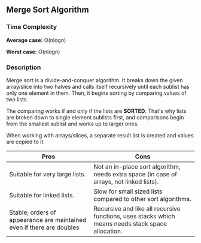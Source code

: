 ## Merge Sort Algorithm

### Time Complexity
**Average case:** O(nlogn)

**Worst case:** O(nlogn)

### Description
Merge sort is a divide-and-conquer algorithm. It breaks down the given array/slice into two halves and calls itself recursively
until each sublist has only one element in them. Then, it begins sorting by comparing values of two lists.

The comparing works if and only if the lists are **SORTED**. That's why lists are broken down to single element sublists first,
and comparisons begin from the smallest sublist and works up to larger ones.

When working with arrays/slices, a separate result list is created and values are copied to it.


| Pros  | Cons |
| ---- | ---- |
| Suitable for very large lists.  | Not an in-place sort algorithm, needs extra space (in case of arrays, not linked lists).|
| Suitable for linked lists. | Slow for small sized lists compared to other sort algorithms. |
| Stable; orders of appearance are maintained even if there are doubles | Recursive and like all recursive functions, uses stacks which means needs stack space allocation. |
